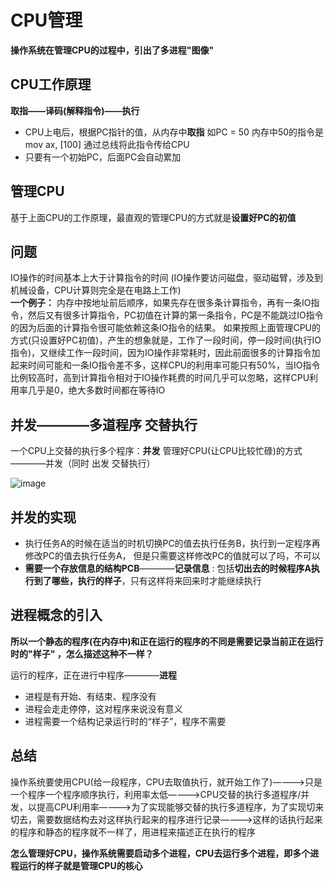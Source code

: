 # CPU管理  

**操作系统在管理CPU的过程中，引出了多进程"图像"**  

## CPU工作原理  

**取指——译码(解释指令)——执行**  

* CPU上电后，根据PC指针的值，从内存中**取指**  如PC = 50  内存中50的指令是mov ax, [100] 通过总线将此指令传给CPU  
* 只要有一个初始PC，后面PC会自动累加

## 管理CPU  

基于上面CPU的工作原理，最直观的管理CPU的方式就是**设置好PC的初值**  

## 问题  

IO操作的时间基本上大于计算指令的时间 (IO操作要访问磁盘，驱动磁臂，涉及到机械设备，CPU计算则完全是在电路上工作)  
**一个例子：** 内存中按地址前后顺序，如果先存在很多条计算指令，再有一条IO指令，然后又有很多计算指令，PC初值在计算的第一条指令，PC是不能跳过IO指令的因为后面的计算指令很可能依赖这条IO指令的结果。 如果按照上面管理CPU的方式(只设置好PC初值)，产生的想象就是，工作了一段时间，停一段时间(执行IO指令)，又继续工作一段时间，因为IO操作非常耗时，因此前面很多的计算指令加起来时间可能和一条IO指令差不多，这样CPU的利用率可能只有50%，当IO指令比例较高时，高到计算指令相对于IO操作耗费的时间几乎可以忽略，这样CPU利用率几乎是0，绝大多数时间都在等待IO  

## 并发————多道程序 交替执行  

一个CPU上交替的执行多个程序：**并发** 
管理好CPU(让CPU比较忙碌)的方式————并发（同时 出发 交替执行）

![image](https://user-images.githubusercontent.com/58176267/155948787-348f41a8-7668-40d2-a2f6-659827435c0c.png)


## 并发的实现  

* 执行任务A的时候在适当的时机切换PC的值去执行任务B，执行到一定程序再修改PC的值去执行任务A，  但是只需要这样修改PC的值就可以了吗，不可以   
* **需要一个存放信息的结构PCB**————**记录信息** : 包括**切出去的时候程序A执行到了哪些，执行的样子**，只有这样将来回来时才能继续执行  

## 进程概念的引入

**所以一个静态的程序(在内存中)和正在运行的程序的不同是需要记录当前正在运行时的"样子" ，怎么描述这种不一样？**    

运行的程序，正在进行中程序————**进程**  

* 进程是有开始、有结束、程序没有  
* 进程会走走停停，这对程序来说没有意义  
* 进程需要一个结构记录运行时的“样子”，程序不需要  


## 总结  

操作系统要使用CPU(给一段程序，CPU去取值执行，就开始工作了)————>只是一个程序一个程序顺序执行，利用率太低————>CPU交替的执行多道程序/并发，以提高CPU利用率————>为了实现能够交替的执行多道程序，为了实现切来切去，需要数据结构去对这样执行起来的程序进行记录————>这样的话执行起来的程序和静态的程序就不一样了，用进程来描述正在执行的程序  

**怎么管理好CPU，操作系统需要启动多个进程，CPU去运行多个进程，即多个进程运行的样子就是管理CPU的核心**



